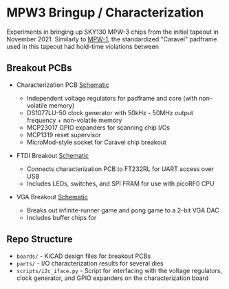 # MPW3 Bringup / Characterization

Experiments in bringing up SKY130 MPW-3 chips from the initial tapeout in November 2021. Similarly to [MPW-1](https://github.com/asinghani/mpw1-bringup), the standardized "Caravel" padframe used in this tapeout had hold-time violations between 

## Breakout PCBs

- Characterization PCB [Schematic](boards/mpw3-common/schematic.pdf)
    - Independent voltage regulators for padframe and core (with non-volatile memory)
    - DS1077LU-50 clock generator with 50kHz - 50MHz output frequency + non-volatile memory
    - MCP23017 GPIO expanders for scanning chip I/Os
    - MCP1319 reset supervisor
    - MicroMod-style socket for Caravel chip breakout

- FTDI Breakout [Schematic](boards/uart-breakout/schematic.pdf)
    - Connects characterization PCB to FT232RL for UART access over USB
    - Includes LEDs, switches, and SPI FRAM for use with picoRF0 CPU

- VGA Breakout [Schematic](boards/vga-breakout/schematic.pdf)
    - Breaks out infinite-runner game and pong game to a 2-bit VGA DAC
    - Includes buffer chips for 

## Repo Structure

- `boards/` - KiCAD design files for breakout PCBs
- `parts/` - I/O characterization results for several dies
- `scripts/i2c_iface.py` - Script for interfacing with the voltage regulators, clock generator, and GPIO expanders on the characterization board
